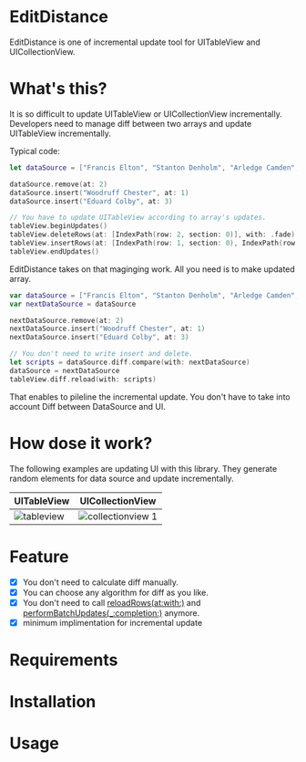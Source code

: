 # EditDistance
EditDistance is one of incremental update tool for UITableView and UICollectionView.

# What's this?
It is so difficult to update UITableView or UICollectionView incrementally. Developers need to manage diff between two arrays and update UITableView incrementally.

Typical code:
```swift
let dataSource = ["Francis Elton", "Stanton Denholm", "Arledge Camden", "Farland Ridley", "Alex Helton"]

dataSource.remove(at: 2)
dataSource.insert("Woodruff Chester", at: 1)
dataSource.insert("Eduard Colby", at: 3)

// You have to update UITableView according to array's updates.
tableView.beginUpdates()
tableView.deleteRows(at: [IndexPath(row: 2, section: 0)], with: .fade)
tableView.insertRows(at: [IndexPath(row: 1, section: 0), IndexPath(row: 3, section: 0)], with: .fade)
tableView.endUpdates()
```

EditDistance takes on that maginging work. All you need is to make updated array.

```swift
var dataSource = ["Francis Elton", "Stanton Denholm", "Arledge Camden", "Farland Ridley", "Alex Helton"]
var nextDataSource = dataSource

nextDataSource.remove(at: 2)
nextDataSource.insert("Woodruff Chester", at: 1)
nextDataSource.insert("Eduard Colby", at: 3)

// You don't need to write insert and delete.
let scripts = dataSource.diff.compare(with: nextDataSource)
dataSource = nextDataSource
tableView.diff.reload(with: scripts) 

```

That enables to pileline the incremental update. You don't have to take into account Diff between DataSource and UI.

# How dose it work?

The following examples are updating UI with this library. They generate random elements for data source and update incrementally.

| UITableView | UICollectionView |
|---|---|
| ![tableview](https://cloud.githubusercontent.com/assets/18320004/23104148/adbfb22c-f70b-11e6-80bc-97fb1bac7bbc.gif)  | ![collectionview 1](https://cloud.githubusercontent.com/assets/18320004/23104147/ab1a6d00-f70b-11e6-921b-e328153306fd.gif)  |

# Feature
- [x] You don't need to calculate diff manually.
- [x] You can choose any algorithm for diff as you like.
- [x] You don't need to call [reloadRows(at:with:)](https://developer.apple.com/reference/uikit/uitableview/1614935-reloadrows) and [performBatchUpdates(_:completion:)](https://developer.apple.com/reference/uikit/uicollectionview/1618045-performbatchupdates) anymore.
- [x] minimum implimentation for incremental update

# Requirements

# Installation

# Usage
